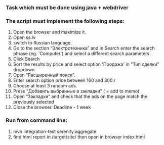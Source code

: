 ### Task which must be done using java + webdriver
### The script must implement the following steps:
1. Open the browser and maximize it.
2. Open  ss.lv
3. switch to Russian language.
4. Go to the section “Электротехника” and in Search enter the
 search phrase (eg. 'Computer') and select a different search parameters.
5. Click Search
6. Sort the results by price and select option 'Продажа' in "Тип сделки" dropdown
7. Open “Расширенный поиск”.
8. Enter search option price between 160 and 300.r
9. Choose at least 3 random ads.
10. Press “Добавить выбранные в закладки” ( = add to memo)
11. Open “Закладки” and check that the ads on the page match the previously selected
12. Close the browser.
Deadline - 1 week

### Run from command line:
1) mvn integration-test serenity:aggregate
2) find html report in /target/site/ then open in browser index.html

